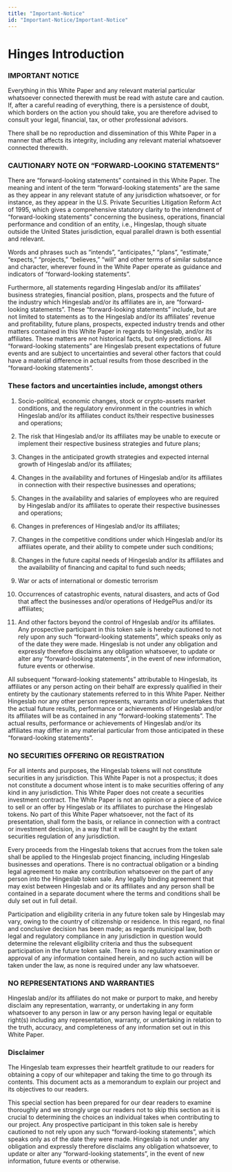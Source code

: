 ```yaml
---
title: "Important-Notice"
id: "Important-Notice/Important-Notice"
---
```


# Hinges Introduction

### IMPORTANT NOTICE
Everything in this White Paper and any relevant material particular whatsoever connected therewith must be read with astute care and caution. If, after a careful reading of everything, there is a persistence of doubt, which borders on the action you should take, you are therefore advised to consult your legal, financial, tax, or other professional advisors.

There shall be no reproduction and dissemination of this White Paper in a manner that affects its integrity, including any relevant material whatsoever connected therewith.

### CAUTIONARY NOTE ON “FORWARD-LOOKING STATEMENTS”
There are “forward-looking statements” contained in this White Paper. The meaning and intent of the term “forward-looking statements” are the same as they appear in any relevant statute of any jurisdiction whatsoever, or for instance, as they appear in the U.S. Private Securities Litigation Reform Act of 1995, which gives a comprehensive statutory clarity to the intendment of “forward-looking statements” concerning the business, operations, financial performance and condition of an entity, i.e., Hingeslap, though situate outside the United States jurisdiction, equal parallel drawn is both essential and relevant.

Words and phrases such as “intends”, “anticipates,” “plans”, “estimate,” “expects,” “projects,” “believes,” “will” and other terms of similar substance and character, wherever found in the White Paper operate as guidance and indicators of “forward-looking statements”.

Furthermore, all statements regarding Hingeslab and/or its affiliates’ business strategies, financial position, plans, prospects and the future of the industry which Hingeslab and/or its affiliates are in, are “forward-looking statements”. These “forward-looking statements” include, but are not limited to statements as to the Hingeslab and/or its affiliates’ revenue and profitability, future plans, prospects, expected industry trends and other matters contained in this White Paper in regards to Hingeslab, and/or its affiliates. These matters are not historical facts, but only predictions. All “forward-looking statements” are Hingeslab present expectations of future events and are subject to uncertainties and several other factors that could have a material difference in actual results from those described in the “forward-looking statements”.

### These factors and uncertainties include, amongst others

1. Socio-political, economic changes, stock or crypto-assets market conditions, and the regulatory environment in the countries in which Hingeslab and/or its affiliates conduct its/their respective businesses and operations;

2. The risk that Hingeslab and/or its affiliates may be unable to execute or implement their respective business strategies and future plans;

3. Changes in the anticipated growth strategies and expected internal growth of Hingeslab and/or its affiliates;

4. Changes in the availability and fortunes of Hingeslab and/or its affiliates in connection with their respective businesses and operations;

5. Changes in the availability and salaries of employees who are required by Hingeslab and/or its affiliates to operate their respective businesses and operations;

6. Changes in preferences of Hingeslab and/or its affiliates;

7. Changes in the competitive conditions under which Hingeslab and/or its affiliates operate, and their ability to compete under such conditions;

8. Changes in the future capital needs of Hingeslab and/or its affiliates and the availability of financing and capital to fund such needs;

9. War or acts of international or domestic terrorism

10. Occurrences of catastrophic events, natural disasters, and acts of God that affect the businesses and/or operations of HedgePlus and/or its affiliates;

11. And other factors beyond the control of Hngeslab and/or its affiliates. Any prospective participant in this token sale is hereby cautioned to not rely upon any such “forward-looking statements”, which speaks only as of the date they were made. Hingeslab is not under any obligation and expressly therefore disclaims any obligation whatsoever, to update or alter any “forward-looking statements”, in the event of new information, future events or otherwise.

All subsequent “forward-looking statements” attributable to Hingeslab, its affiliates or any person acting on their behalf are expressly qualified in their entirety by the cautionary statements referred to in this White Paper. Neither Hingeslab nor any other person represents, warrants and/or undertakes that the actual future results, performance or achievements of Hingeslab and/or its affiliates will be as contained in any “forward-looking statements”. The actual results, performance or achievements of Hingeslab and/or its affiliates may differ in any material particular from those anticipated in these “forward-looking statements”.

### NO SECURITIES OFFERING OR REGISTRATION
For all intents and purposes, the Hingeslab tokens will not constitute securities in any jurisdiction. This White Paper is not a prospectus; it does not constitute a document whose intent is to make securities offering of any kind in any jurisdiction. This White Paper does not create a securities investment contract. The White Paper is not an opinion or a piece of advice to sell or an offer by Hingeslab or its affiliates to purchase the Hingeslab tokens. No part of this White Paper whatsoever, not the fact of its presentation, shall form the basis, or reliance in connection with a contract or investment decision, in a way that it will be caught by the extant securities regulation of any jurisdiction.

Every proceeds from the Hingeslab tokens that accrues from the token sale shall be applied to the Hingeslab project financing, including Hingeslab businesses and operations. There is no contractual obligation or a binding legal agreement to make any contribution whatsoever on the part of any person into the Hingeslab token sale. Any legally binding agreement that may exist between Hingeslab and or its affiliates and any person shall be contained in a separate document where the terms and conditions shall be duly set out in full detail.

Participation and eligibility criteria in any future token sale by Hingeslab may vary, owing to the country of citizenship or residence. In this regard, no final and conclusive decision has been made; as regards municipal law, both legal and regulatory compliance in any jurisdiction in question would determine the relevant eligibility criteria and thus the subsequent participation in the future token sale. There is no regulatory examination or approval of any information contained herein, and no such action will be taken under the law, as none is required under any law whatsoever.

### NO REPRESENTATIONS AND WARRANTIES
Hingeslab and/or its affiliates do not make or purport to make, and hereby disclaim any representation, warranty, or undertaking in any form whatsoever to any person in law or any person having legal or equitable right(s) including any representation, warranty, or undertaking in relation to the truth, accuracy, and completeness of any information set out in this White Paper.

### Disclaimer
The Hingeslab team expresses their heartfelt gratitude to our readers for obtaining a copy of our whitepaper and taking the time to go through its contents. This document acts as a memorandum to explain our project and its objectives to our readers.

This special section has been prepared for our dear readers to examine thoroughly and we strongly urge our readers not to skip this section as it is crucial to determining the choices an individual takes when contributing to our project. Any prospective participant in this token sale is hereby cautioned to not rely upon any such “forward-looking statements”, which speaks only as of the date they were made. Hingeslab is not under any obligation and expressly therefore disclaims any obligation whatsoever, to update or alter any “forward-looking statements”, in the event of new information, future events or otherwise.
